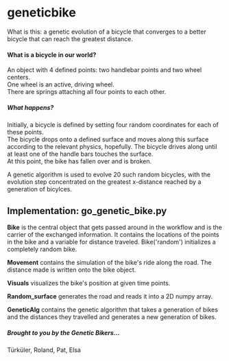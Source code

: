 # geneticbike

What is this: a genetic evolution of a bicycle that converges to a better bicycle that can reach the greatest distance.


#### What is a bicycle in our world?

An object with 4 defined points: two handlebar points and two wheel centers.  
One wheel is an active, driving wheel.  
There are springs attaching all four points to each other.  

##### What happens?
Initially, a bicycle is defined by setting four random coordinates for each of these points.  
The bicycle drops onto a defined surface and moves along this surface according to the relevant physics, hopefully. 
The bicycle drives along until at least one of the handle bars touches the surface.  
At this point, the bike has fallen over and is broken.

A genetic algorithm is used to evolve 20 such random bicycles, with the evolution step concentrated on the greatest x-distance reached by a generation of bicylces.


## Implementation: go_genetic_bike.py

**Bike** is the central object that gets passed around in the workflow and is the carrier of the exchanged information. It contains the locations of the points in the bike and a variable for distance traveled. Bike('random') initializes a completely random bike.  

**Movement** contains the simulation of the bike's ride along the road. The distance made is written onto the bike object.  

**Visuals** visualizes the bike's position at given time points.  

**Random_surface** generates the road and reads it into a 2D numpy array.  

**GeneticAlg** contains the genetic algorithm that takes a generation of bikes and the distances they travelled and generates a new generation of bikes.  

##### Brought to you by the Genetic Bikers...
Türküler, Roland, Pat, Elsa
